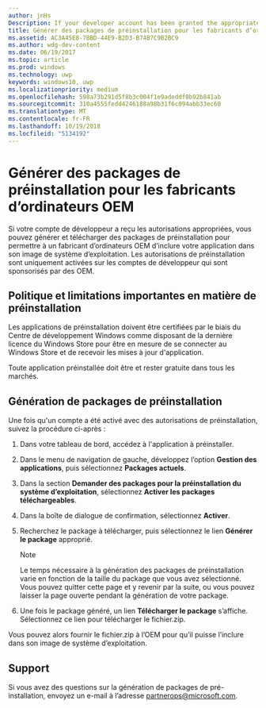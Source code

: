 ```yaml
---
author: jnHs
Description: If your developer account has been granted the appropriate permissions, you can generate and download preinstall packages so that an OEM can include your app in their OS image.
title: Générer des packages de préinstallation pour les fabricants d’ordinateurs OEM
ms.assetid: AC3A45E8-7BBD-44E9-B2D3-B74B7C9B2BC9
ms.author: wdg-dev-content
ms.date: 06/19/2017
ms.topic: article
ms.prod: windows
ms.technology: uwp
keywords: windows10, uwp
ms.localizationpriority: medium
ms.openlocfilehash: 598a73b291d5f8b3c004f1e9adeddf0b92b841ab
ms.sourcegitcommit: 310a4555fedd4246188a98b31f6c094abb33ec60
ms.translationtype: MT
ms.contentlocale: fr-FR
ms.lasthandoff: 10/19/2018
ms.locfileid: "5134192"
---
```

# <a name="generate-preinstall-packages-for-oems"></a>Générer des packages de préinstallation pour les fabricants d’ordinateurs OEM

Si votre compte de développeur a reçu les autorisations appropriées, vous pouvez générer et télécharger des packages de préinstallation pour permettre à un fabricant d’ordinateurs OEM d’inclure votre application dans son image de système d’exploitation. Les autorisations de préinstallation sont uniquement activées sur les comptes de développeur qui sont sponsorisés par des OEM.


## <a name="important-preinstall-policy--limitations"></a>Politique et limitations importantes en matière de préinstallation

Les applications de préinstallation doivent être certifiées par le biais du Centre de développement Windows comme disposant de la dernière licence du Windows Store pour être en mesure de se connecter au Windows Store et de recevoir les mises à jour d'application.

Toute application préinstallée doit être et rester gratuite dans tous les marchés.


## <a name="generating-preinstall-packages"></a>Génération de packages de préinstallation

Une fois qu'un compte a été activé avec des autorisations de préinstallation, suivez la procédure ci-après :

1.  Dans votre tableau de bord, accédez à l'application à préinstaller.
2.  Dans le menu de navigation de gauche, développez l’option **Gestion des applications**, puis sélectionnez **Packages actuels**.
3.  Dans la section **Demander des packages pour la préinstallation du système d’exploitation**, sélectionnez **Activer les packages téléchargeables**.
4.  Dans la boîte de dialogue de confirmation, sélectionnez **Activer**.
5.  Recherchez le package à télécharger, puis sélectionnez le lien **Générer le package** approprié.

    > [!NOTE]
    > Le temps nécessaire à la génération des packages de préinstallation varie en fonction de la taille du package que vous avez sélectionné. Vous pouvez quitter cette page et y revenir par la suite, ou vous pouvez laisser la page ouverte pendant la génération de votre package.

6.  Une fois le package généré, un lien **Télécharger le package** s’affiche. Sélectionnez ce lien pour télécharger le fichier.zip.

Vous pouvez alors fournir le fichier.zip à l’OEM pour qu’il puisse l’inclure dans son image de système d’exploitation.


## <a name="support"></a>Support

Si vous avez des questions sur la génération de packages de pré-installation, envoyez un e-mail à l’adresse <partnerops@microsoft.com>.

 

 




